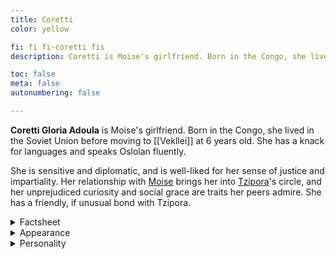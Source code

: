 ```yaml
---
title: Coretti
color: yellow

fi: fi fi-coretti fis
description: Coretti is Moise's girlfriend. Born in the Congo, she lived in the Soviet Union before moving to Vekllei at 6 years old.

toc: false
meta: false
autonumbering: false

---
```

**Coretti Gloria Adoula** is Moise's girlfriend. Born in the Congo, she lived in the Soviet Union before moving to [[Vekllei]] at 6 years old. She has a knack for languages and speaks Oslolan fluently.

She is sensitive and diplomatic, and is well-liked for her sense of justice and impartiality. Her relationship with [Moise](/characters/moise) brings her into [Tzipora](/characters/tzipora)'s circle, and her unprejudiced curiosity and social grace are traits her peers admire. She has a friendly, if unusual bond with Tzipora.

<details>
<summary>Factsheet</summary>

* **<span class="navicon">💬</span> Name**: Coretti Gloria Adoula
* **<span class="navicon">💼</span> Occupation**: Student
* **<span class="navicon">🏠</span> Residence**: Camro, Borough of Lola, [[Oslola]], [[Vekllei]]
* **<span class="navicon">🔄</span> Age**: 17
</details>

<details>
<summary>Appearance</summary>

Coretti is Vekllei-Congolese with dark skin and natural, short hair. She is slim, authentically pretty and graceful -- and has many admirers for it.

She is not particularly fashionable and does not need to be. This modesty enhances her natural charisma. Like Tzipora, she has some affection for [*Nuova Grotessco*](/posts/2021-07-21-fashion/) styles and unpretentious dresses and turtlenecks sweaters. She likes patterned clothing and owns many types, which she rotates regularly -- perhaps her only eccentricity.
</details>

<details>
<summary>Personality</summary>

Coretti's gentle good-naturedness leaves powerful impressions on all her meet her. She is the oldest of four sisters, and she applies these learned maternal qualities on her boyfriend's volatile friends, who are opinionated and passionate.

Her goodness does not preclude her from her own interests -- she adores music and good food, and unlike Lin Zhi, is more than willing to share the culture of her home country with her friends. She loves when gestures are reciprocated, a fact Tzipora learns quickly after teaching her how to cook Columbian food.

Despite her apparent differences in temperament with her boyfriend Moise, Coretti spends more time around vibrant hotheads than she does placid appeasers. Perhaps this is a behavioural legacy of growing up in a large, loud family. Maybe she is just attracted to big personalities. Either way, they appreciate her for it -- her voice of reason brings them all closer together.
</details>